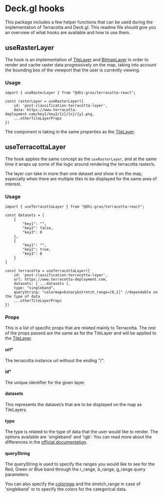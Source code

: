 # Deck.gl hooks

This package includes a few helper functions that can be used during the implementation of Terracotta and Deck.gl. This readme file should give you an overview of what hooks are available and how to use them.

## useRasterLayer

The hook is an implementation of [TileLayer](https://deck.gl/docs/api-reference/geo-layers/tile-layer) and [BitmapLayer]('https://deck.gl/docs/api-reference/layers/bitmap-layer') in order to render and cache raster data progressively on the map, taking into account the bounding box of the viewport that the user is currently viewing. 

### Usage

```
import { useRasterLayer } from "@dhi-gras/terracotta-react";

const rasterLayer = useRasterLayer({
	id: 'post-classification-terracotta-layer',
	data: https://www.terracotta-deployment.com/key1/key2/{z}/{x}/{y}.png,
	...otherTileLayerProps
})

```

The component is taking in the same properties as the [TileLayer](https://deck.gl/docs/api-reference/geo-layers/tile-layer).

## useTerracottaLayer

The hook applies the same concept as the `useRasterLayer`, and at the same time it wraps up some of the logic around rendering the terracotta raster/s.

The layer can take in more than one dataset and show it on the map, especially when there are multiple tiles to be displayed for the same area of interest.

### Usage

```
import { useTerracottaLayer } from "@dhi-gras/terracotta-react";

const datasets = [
	{
		"key1": "",
		"key2": false,
		"key3": 0
	},
	{
		"key1": "",
		"key2": true,
		"key3": 0
	}
]

const terracotta = useTerracottaLayer({
	id: 'post-classification-terracotta-layer',
	url: https://www.terracotta-deployment.com,
	datasets: [ ...datasets ],
	type: "singleband",
	queryString: "colormap=binary&stretch_range=[0,1]" //dependable on the type of data
	...otherTileLayerProps
})

```
### Props

This is a list of specific props that are related mainly to Terracotta. The rest of the props passed are the same as for the TileLayer and will be applied to the [TileLayer](https://deck.gl/docs/api-reference/geo-layers/tile-layer). 

#### url*
The terracotta instance url without the ending "/".

#### id*
The unique identifier for the given layer.

#### datasets
This represents the dataset/s that are to be displayed on the map as TileLayers.

#### type

The type is related to the type of data that the user would like to render. The options available are 'singleband' and 'rgb'. You can read more about the differences in the [official documentation](https://terracotta-python.readthedocs.io/en/latest/concepts.html?highlight=singleband#data-model).

#### queryString

The queryString is used to specify the ranges you would like to see for the Red, Green or Blue band through the r_range, b_range, g_range query parameters. 

You can also specify the [colormap](https://terracotta-python.readthedocs.io/en/latest/reference/colormaps.html) and the stretch_range in case of 'singleband' or to specify the colors for the categorical data.
